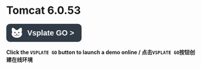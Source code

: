 # Tomcat 6.0.53

<a href="https://www.vsplate.com/?docker-compose=https://github.com/vsplate/dcenvs/tomcat/6.0.53"><img alt="VSPLATE GO" src="https://raw.githubusercontent.com/vsplate/images/master/vsgo_btn.png" width="200px"></a>

**Click the `VSPLATE GO` button to launch a demo online / 点击`VSPLATE GO`按钮创建在线环境**